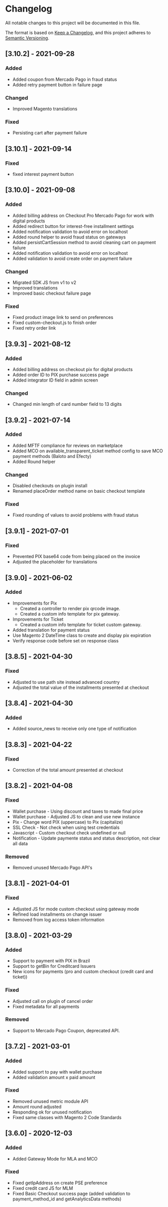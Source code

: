 # Changelog

All notable changes to this project will be documented in this file.

The format is based on [Keep a Changelog](https://keepachangelog.com/en/1.0.0/),
and this project adheres to [Semantic Versioning](https://semver.org/spec/v2.0.0.html).

## [3.10.2] - 2021-09-28

### Added

-   Added coupon from Mercado Pago in fraud status
-   Added retry payment button in failure page

### Changed

-   Improved Magento translations

### Fixed

-   Persisting cart after payment failure

## [3.10.1] - 2021-09-14

### Fixed

-   fixed interest payment button

## [3.10.0] - 2021-09-08

### Added

-   Added billing address on Checkout Pro Mercado Pago for work with digital products
-   Added redirect button for interest-free installment settings
-   Added notification validation to avoid error on localhost
-   Added round helper to avoid fraud status on gateways
-   Added persistCartSession method to avoid cleaning cart on payment failure
-   Added notification validation to avoid error on localhost
-   Added validation to avoid create order on payment failure

### Changed

-   Migrated SDK JS from v1 to v2
-   Improved translations
-   Improved basic checkout failure page

### Fixed

-   Fixed product image link to send on preferences
-   Fixed custom-checkout.js to finish order
-   Fixed retry order link

## [3.9.3] - 2021-08-12

### Added

-   Added billing address on checkout pix for digital products
-   Added order ID to PIX purchase success page
-   Added integrator ID field in admin screen

### Changed

-   Changed min length of card number field to 13 digits

## [3.9.2] - 2021-07-14

### Added

-   Added MFTF compliance for reviews on marketplace
-   Added MCO on available_transparent_ticket method config to save MCO payment methods (Baloto and Efecty)
-   Added Round helper

### Changed

-   Disabled checkouts on plugin install
-   Renamed placeOrder method name on basic checkout template

### Fixed

-   Fixed rounding of values to avoid problems with fraud status

## [3.9.1] - 2021-07-01

### Fixed

-   Prevented PIX base64 code from being placed on the invoice
-   Adjusted the placeholder for translations

## [3.9.0] - 2021-06-02

### Added

-   Improvements for Pix
    -   Created a controller to render pix qrcode image.
    -   Created a custom info template for pix gateway.
-   Improvements for Ticket
    -   Created a custom info template for ticket custom gateway.
-   Added translation for payment status
-   Use Magento 2 DateTime class to create and display pix expiration
-   Verify response code before set on response class

## [3.8.5] - 2021-04-30

### Fixed

-   Adjusted to use path site instead advanced country
-   Adjusted the total value of the installments presented at checkout

## [3.8.4] - 2021-04-30

### Added

-   Added source_news to receive only one type of notification

## [3.8.3] - 2021-04-22

### Fixed

-   Correction of the total amount presented at checkout

## [3.8.2] - 2021-04-08

### Fixed

-   Wallet purchase - Using discount and taxes to made final price
-   Wallet purchase - Adjusted JS to clean and use new instance
-   Pix - Change word PIX (uppercase) to Pix (capitalize)
-   SSL Check - Not check when using test credentials
-   Javascript - Custom checkout check undefined or null
-   Notification - Update paymente status and status description, not clear all data

### Removed

-   Removed unused Mercado Pago API's

## [3.8.1] - 2021-04-01

### Fixed

-   Adjusted JS for mode custom checkout using gateway mode
-   Refined load installments on change issuer
-   Removed from log access token information

## [3.8.0] - 2021-03-29

### Added

-   Support to payment with PIX in Brazil
-   Support to getBin for Creditcard Issuers
-   New icons for payments (pro and custom checkout (credit card and ticket))

### Fixed

-   Adjusted call on plugin of cancel order
-   Fixed metadata for all payments

### Removed

-   Support to Mercado Pago Coupon, deprecated API.

## [3.7.2] - 2021-03-01

### Added

-   Added support to pay with wallet purchase
-   Added validation amount x paid amount

### Fixed

-   Removed unused metric module API
-   Amount round adjusted
-   Responding ok for unused notification
-   Fixed same classes with Magento 2 Code Standards

## [3.6.0] - 2020-12-03

### Added

-   Added Gateway Mode for MLA and MCO

### Fixed

-   Fixed getIpAddress on create PSE preference
-   Fixed credit card JS for MLM
-   Fixed Basic Checkout success page (added validation to payment_method_id and getAnalyticsData methods)

